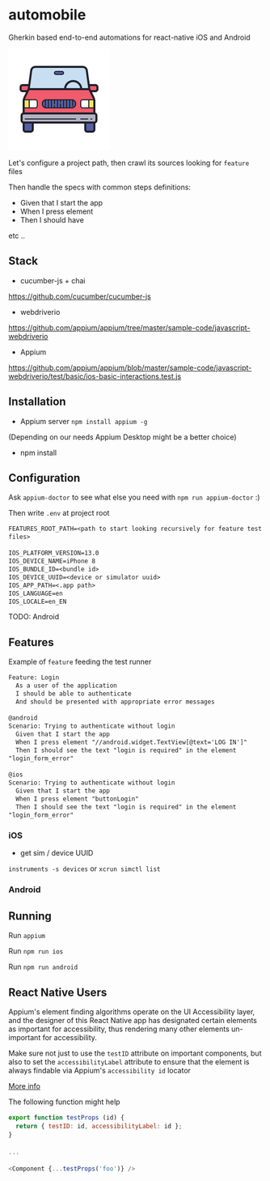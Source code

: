 # automobile

Gherkin based end-to-end automations for react-native iOS and Android

![logo](https://github.com/ybonnetain/automobile/blob/master/static/logo.png)

Let's configure a project path, then crawl its sources looking for `feature` files

Then handle the specs with common steps definitions:

- Given that I start the app
- When I press element <element>
- Then I should have <element>

etc ..

## Stack

- cucumber-js + chai

https://github.com/cucumber/cucumber-js

- webdriverio

https://github.com/appium/appium/tree/master/sample-code/javascript-webdriverio

- Appium

https://github.com/appium/appium/blob/master/sample-code/javascript-webdriverio/test/basic/ios-basic-interactions.test.js

## Installation

- Appium server `npm install appium -g`

(Depending on our needs Appium Desktop might be a better choice)

- npm install

## Configuration

Ask `appium-doctor` to see what else you need with `npm run appium-doctor` :)

Then write `.env` at project root

```
FEATURES_ROOT_PATH=<path to start looking recursively for feature test files>

IOS_PLATFORM_VERSION=13.0
IOS_DEVICE_NAME=iPhone 8
IOS_BUNDLE_ID=<bundle id>
IOS_DEVICE_UUID=<device or simulator uuid>
IOS_APP_PATH=<.app path>
IOS_LANGUAGE=en
IOS_LOCALE=en_EN
```

TODO: Android

## Features

Example of `feature` feeding the test runner

```gerkhin
Feature: Login
  As a user of the application
  I should be able to authenticate
  And should be presented with appropriate error messages

@android
Scenario: Trying to authenticate without login
  Given that I start the app
  When I press element "//android.widget.TextView[@text='LOG IN']"
  Then I should see the text "login is required" in the element "login_form_error"

@ios
Scenario: Trying to authenticate without login
  Given that I start the app
  When I press element "buttonLogin"
  Then I should see the text "login is required" in the element "login_form_error"
```

### iOS

- get sim / device UUID

`instruments -s devices` or `xcrun simctl list`


### Android


## Running

Run `appium`

Run `npm run ios`

Run `npm run android`

## React Native Users

Appium's element finding algorithms operate on the UI Accessibility layer, and the designer of this React Native app has designated certain elements as important for accessibility, thus rendering many other elements un-important for accessibility.

Make sure not just to use the `testID` attribute on important components, but also to set the `accessibilityLabel` attribute to ensure that the element is always findable via Appium's `accessibility id` locator

[More info](https://appiumpro.com/editions/76)

The following function might help

```javascript
export function testProps (id) {
  return { testID: id, accessibilityLabel: id };
}

...

<Component {...testProps('foo')} />
```
